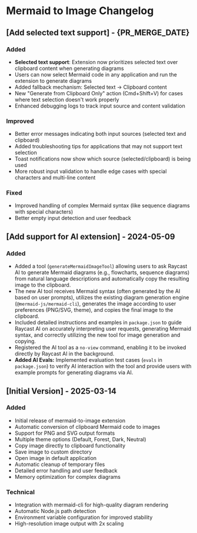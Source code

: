 # Mermaid to Image Changelog

## [Add selected text support] - {PR_MERGE_DATE}
### Added
- **Selected text support**: Extension now prioritizes selected text over clipboard content when generating diagrams
- Users can now select Mermaid code in any application and run the extension to generate diagrams
- Added fallback mechanism: Selected text → Clipboard content
- New "Generate from Clipboard Only" action (Cmd+Shift+V) for cases where text selection doesn't work properly
- Enhanced debugging logs to track input source and content validation

### Improved
- Better error messages indicating both input sources (selected text and clipboard)
- Added troubleshooting tips for applications that may not support text selection
- Toast notifications now show which source (selected/clipboard) is being used
- More robust input validation to handle edge cases with special characters and multi-line content

### Fixed
- Improved handling of complex Mermaid syntax (like sequence diagrams with special characters)
- Better empty input detection and user feedback

## [Add support for AI extension] - 2024-05-09
### Added
- Added a tool (`generateMermaidImageTool`) allowing users to ask Raycast AI to generate Mermaid diagrams (e.g., flowcharts, sequence diagrams) from natural language descriptions and automatically copy the resulting image to the clipboard.
- The new AI tool receives Mermaid syntax (often generated by the AI based on user prompts), utilizes the existing diagram generation engine (`@mermaid-js/mermaid-cli`), generates the image according to user preferences (PNG/SVG, theme), and copies the final image to the clipboard.
- Included detailed instructions and examples in `package.json` to guide Raycast AI on accurately interpreting user requests, generating Mermaid syntax, and correctly utilizing the new tool for image generation and copying.
- Registered the AI tool as a `no-view` command, enabling it to be invoked directly by Raycast AI in the background.
- **Added AI Evals:** Implemented evaluation test cases (`evals` in `package.json`) to verify AI interaction with the tool and provide users with example prompts for generating diagrams via AI.

## [Initial Version] - 2025-03-14
### Added
- Initial release of mermaid-to-image extension
- Automatic conversion of clipboard Mermaid code to images
- Support for PNG and SVG output formats
- Multiple theme options (Default, Forest, Dark, Neutral)
- Copy image directly to clipboard functionality
- Save image to custom directory
- Open image in default application
- Automatic cleanup of temporary files
- Detailed error handling and user feedback
- Memory optimization for complex diagrams

### Technical
- Integration with mermaid-cli for high-quality diagram rendering
- Automatic Node.js path detection
- Environment variable configuration for improved stability
- High-resolution image output with 2x scaling
